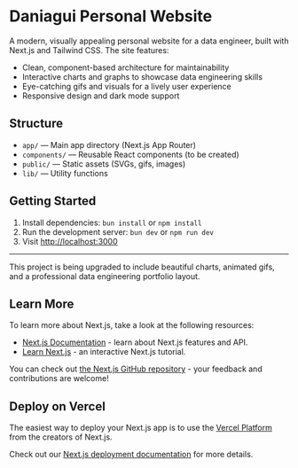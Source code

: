 # Daniagui Personal Website

A modern, visually appealing personal website for a data engineer, built with Next.js and Tailwind CSS. The site features:

- Clean, component-based architecture for maintainability
- Interactive charts and graphs to showcase data engineering skills
- Eye-catching gifs and visuals for a lively user experience
- Responsive design and dark mode support

## Structure

- `app/` — Main app directory (Next.js App Router)
- `components/` — Reusable React components (to be created)
- `public/` — Static assets (SVGs, gifs, images)
- `lib/` — Utility functions

## Getting Started

1. Install dependencies: `bun install` or `npm install`
2. Run the development server: `bun dev` or `npm run dev`
3. Visit [http://localhost:3000](http://localhost:3000)

---

This project is being upgraded to include beautiful charts, animated gifs, and a professional data engineering portfolio layout.

## Learn More

To learn more about Next.js, take a look at the following resources:

- [Next.js Documentation](https://nextjs.org/docs) - learn about Next.js features and API.
- [Learn Next.js](https://nextjs.org/learn) - an interactive Next.js tutorial.

You can check out [the Next.js GitHub repository](https://github.com/vercel/next.js) - your feedback and contributions are welcome!

## Deploy on Vercel

The easiest way to deploy your Next.js app is to use the [Vercel Platform](https://vercel.com/new?utm_medium=default-template&filter=next.js&utm_source=create-next-app&utm_campaign=create-next-app-readme) from the creators of Next.js.

Check out our [Next.js deployment documentation](https://nextjs.org/docs/app/building-your-application/deploying) for more details.
